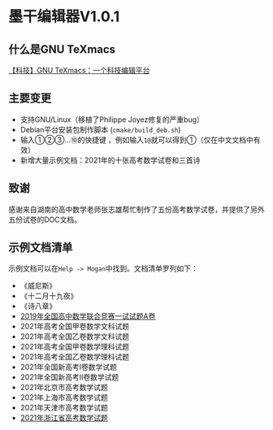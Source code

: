 # 墨干编辑器V1.0.1
## 什么是GNU TeXmacs
[【科技】GNU TeXmacs：一个科技编辑平台](https://www.bilibili.com/video/BV19741167ik)

## 主要变更
+ 支持GNU/Linux（移植了Philippe Joyez修复的严重bug）
+ Debian平台安装包制作脚本 (`cmake/build_deb.sh`)
+ 输入①②③...⑩的快捷键 ，例如输入`1@`就可以得到①（仅在中文文档中有效）
+ 新增大量示例文档：2021年的十张高考数学试卷和三首诗

## 致谢
感谢来自湖南的高中数学老师张志雄帮忙制作了五份高考数学试卷，并提供了另外五份试卷的DOC文档。

## 示例文档清单
示例文档可以在`Help -> Mogan`中找到。文档清单罗列如下：

+ 《威尼斯》
+ 《十二月十九夜》
+ 《诗八章》
+ [2019年全国高中数学联合竞赛一试试题A卷](https://www.slidestalk.com/u282/2019A39734)
+ 2021年高考全国甲卷数学文科试题
+ 2021年高考全国乙卷数学文科试题
+ 2021年高考全国甲卷数学理科试题
+ 2021年高考全国乙卷数学理科试题
+ 2021年全国新高考Ⅰ卷数学试题
+ 2021年全国新高考II卷数学试题
+ 2021年北京市高考数学试题
+ 2021年上海市高考数学试题
+ 2021年天津市高考数学试题
+ [2021年浙江省高考数学试题](https://www.slidestalk.com/u282/zjmath202182681)
